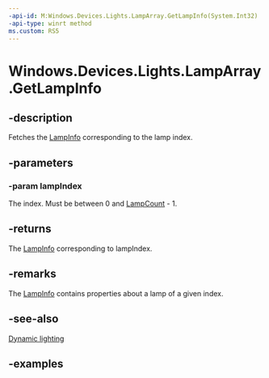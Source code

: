 ```yaml
---
-api-id: M:Windows.Devices.Lights.LampArray.GetLampInfo(System.Int32)
-api-type: winrt method
ms.custom: RS5
---
```


<!-- Method syntax.
public LampInfo LampArray.GetLampInfo(Int32 lampIndex)
-->

# Windows.Devices.Lights.LampArray.GetLampInfo

## -description
Fetches the [LampInfo](lampinfo.md) corresponding to the lamp index.

## -parameters
### -param lampIndex
The index. Must be between 0 and [LampCount](lamparray_lampcount.md) - 1.

## -returns
The [LampInfo](lampinfo.md) corresponding to lampIndex.

## -remarks
The [LampInfo](lampinfo.md) contains properties about a lamp of a given index.

## -see-also

[Dynamic lighting](/windows/uwp/devices-sensors/lighting-dynamic-lamparray)

## -examples


